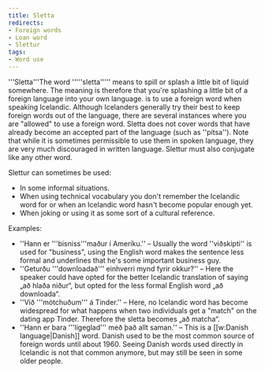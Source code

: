 ```yaml
---
title: Sletta
redirects:
- Foreign words
- Loan word
- Slettur
tags:
- Word use
---
```


'''Sletta'''<ref group="lower-alpha">The word '''''sletta''''' means to spill or splash a little bit of liquid somewhere. The meaning is therefore that you're splashing a little bit of a foreign language into your own language.</ref> is to use a foreign word when speaking Icelandic. Although Icelanders generally try their best to keep foreign words out of the language, there are several instances where you are "allowed" to use a foreign word. Sletta does not cover words that have already become an accepted part of the language (such as ''pítsa''). Note that while it is sometimes permissible to use them in spoken language, they are very much discouraged in written language. Slettur must also conjugate like any other word.

Slettur can sometimes be used:

* In some informal situations.
* When using technical vocabulary you don't remember the Icelandic word for or when an Icelandic word hasn't become popular enough yet.
* When joking or using it as some sort of a cultural reference.

Examples:

* ''Hann er '''bisniss'''maður í Ameríku.'' – Usually the word ''viðskipti'' is used for "business", using the English word makes the sentence less formal and underlines that he's some important business guy.
* ''Geturðu '''downloadað''' einhverri mynd fyrir okkur?'' – Here the speaker could have opted for the better Icelandic translation of saying „að hlaða niður“, but opted for the less formal English word „að downloada“.
* ''Við '''mötchuðum''' á Tinder.'' – Here, no Icelandic word has become widespread for what happens when two individuals get a "match" on the dating app Tinder. Therefore the sletta becomes „að matcha“.
* ''Hann er bara '''ligeglad''' með það allt saman.'' – This is a [[w:Danish language|Danish]] word. Danish used to be the most common source of foreign words until about 1960. Seeing Danish words used directly in Icelandic is not that common anymore, but may still be seen in some older people.

